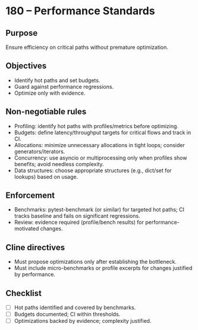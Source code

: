 # 180 – Performance Standards

## Purpose
Ensure efficiency on critical paths without premature optimization.

## Objectives
- Identify hot paths and set budgets.
- Guard against performance regressions.
- Optimize only with evidence.

## Non-negotiable rules
- Profiling: identify hot paths with profiles/metrics before optimizing.
- Budgets: define latency/throughput targets for critical flows and track in CI.
- Allocations: minimize unnecessary allocations in tight loops; consider generators/iterators.
- Concurrency: use asyncio or multiprocessing only when profiles show benefits; avoid needless complexity.
- Data structures: choose appropriate structures (e.g., dict/set for lookups) based on usage.

## Enforcement
- Benchmarks: pytest-benchmark (or similar) for targeted hot paths; CI tracks baseline and fails on significant regressions.
- Review: evidence required (profile/bench results) for performance-motivated changes.

## Cline directives
- Must propose optimizations only after establishing the bottleneck.
- Must include micro-benchmarks or profile excerpts for changes justified by performance.

## Checklist
- [ ] Hot paths identified and covered by benchmarks.
- [ ] Budgets documented; CI within thresholds.
- [ ] Optimizations backed by evidence; complexity justified.
